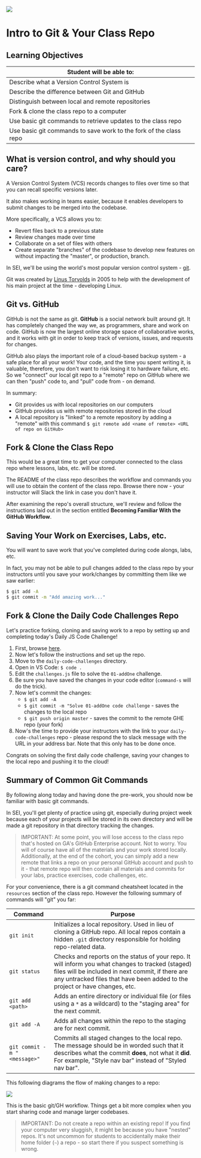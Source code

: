 <img src="https://i.imgur.com/ce7PitU.png">

# Intro to Git & Your Class Repo

## Learning Objectives

| Student will be able to: |
|---|
| Describe what a Version Control System is |
| Describe the difference between Git and GitHub |
| Distinguish between local and remote repositories |
| Fork & clone the class repo to a computer |
| Use basic git commands to retrieve updates to the class repo |
| Use basic git commands to save work to the fork of the class repo | 

## What is version control, and why should you care?

A Version Control System (VCS) records changes to files over time so that you can recall specific versions later.

It also makes working in teams easier, because it enables developers to submit changes to be merged into the codebase.

More specifically, a VCS allows you to:

- Revert files back to a previous state
- Review changes made over time
- Collaborate on a set of files with others
- Create separate "branches" of the codebase to develop new features on without impacting the "master", or production, branch.

In SEI, we'll be using the world's most popular version control system - [git](https://git-scm.com/).

Git was created by [Linus Torvolds](https://en.wikipedia.org/wiki/Linus_Torvalds) in 2005 to help with the development of his main project at the time - developing Linux.

## Git vs. GitHub

GitHub is not the same as git. **GitHub** is a social network built around git. It has completely changed the way we, as programmers, share and work on code. GitHub is now the largest online storage space of collaborative works, and it works with git in order to keep track of versions, issues, and requests for changes.

GitHub also plays the important role of a cloud-based backup system - a safe place for all your work!  Your code, and the time you spent writing it, is valuable, therefore, you don't want to risk losing it to hardware failure, etc. So we "connect" our local git repo to a "remote" repo on GitHub where we can then "push" code to, and "pull" code from - on demand.

In summary:

- Git provides us with local repositories on our computers
- GitHub provides us with remote repositories stored in the cloud
- A local repository is "linked" to a remote repository by adding a "remote" with this command `$ git remote add <name of remote> <URL of repo on GitHub>`

## Fork & Clone the Class Repo

This would be a great time to get your computer connected to the class repo where lessons, labs, etc. will be stored.

The README of the class repo describes the workflow and commands you will use to obtain the content of the class repo. Browse there now - your instructor will Slack the link in case you don't have it.

After examining the repo's overall structure, we'll review and follow the instructions laid out in the section entitled **Becoming Familiar With the GitHub Workflow**.

## Saving Your Work on Exercises, Labs, etc.

You will want to save work that you've completed during code alongs, labs, etc.

In fact, you may not be able to pull changes added to the class repo by your instructors until you save your work/changes by committing them like we saw earlier:

```sh
$ git add -A
$ git commit -m "Add amazing work..."
```

## Fork & Clone the Daily Code Challenges Repo

Let's practice forking, cloning and saving work to a repo by setting up and completing today's Daily JS Code Challenge!

1. First, browse [here](https://git.generalassemb.ly/toronto-sei/daily-code-challenges).
2. Now let's follow the instructions and set up the repo.
3. Move to the `daily-code-challenges` directory.
4. Open in VS Code:  `$ code .`
5. Edit the `challenges.js` file to solve the `01-addOne` challenge.
6. Be sure you have saved the changes in your code editor (`command-s` will do the trick).
7. Now let's commit the changes:
	- `$ git add -A`
	- `$ git commit -m "Solve 01-addOne code challenge`  - saves the changes to the local repo
	- `$ git push origin master` - saves the commit to the remote GHE repo (your fork)
8. Now's the time to provide your instructors with the link to your `daily-code-challenges` repo - please respond the to slack message with the URL in your address bar. Note that this only has to be done once.

Congrats on solving the first daily code challenge, saving your changes to the local repo and pushing it to the cloud!

## Summary of Common Git Commands

By following along today and having done the pre-work, you should now be familiar with basic git commands.

In SEI, you'll get plenty of practice using git, especially during project week because each of your projects will be stored in its own directory and will be made a git repository in that directory tracking the changes.

> IMPORTANT: At some point, you will lose access to the class repo that's hosted on GA's GitHub Enterprise account. Not to worry.  You will of course have all of the materials and your work stored locally. Additionally, at the end of the cohort, you can simply add a new remote that links a repo on your personal GitHub account and push to it - that remote repo will then contain all materials and commits for your labs, practice exercises, code challenges, etc.

For your convenience, there is a git command cheatsheet located in the `resources` section of the class repo. However the following summary of commands will "git" you far:

| Command | Purpose |
|---|---|
| `git init` | Initializes a local repository. Used in lieu of cloning a GitHub repo. All local repos contain a hidden `.git` directory responsible for holding repo-related data. |
| `git status` | Checks and reports on the status of your repo. It will inform you what changes to tracked (staged) files will be included in next commit, if there are any untracked files that have been added to the project or have changes, etc. |
| `git add <path>` | Adds an entire directory or individual file (or files using a `*` as a wildcard) to the "staging area" for the next commit. |
| `git add -A`| Adds all changes within the repo to the staging are for next commit. |
| `git commit -m "<message>"`| Commits all staged changes to the local repo. The message should be in worded such that it describes what the commit **does**, not what it **did**. For example, "Style nav bar" instead of "Styled nav bar".|

This following diagrams the flow of making changes to a repo:
 
<img src="https://i.imgur.com/MGQoFYo.png">

This is the basic git/GH workflow.  Things get a bit more complex when you start sharing code and manage larger codebases.

> IMPORTANT: Do not create a repo within an existing repo!  If you find your computer very sluggish, it might be because you have "nested" repos. It's not uncommon for students to accidentally make their home folder (`~`) a repo - so start there if you suspect something is wrong.



